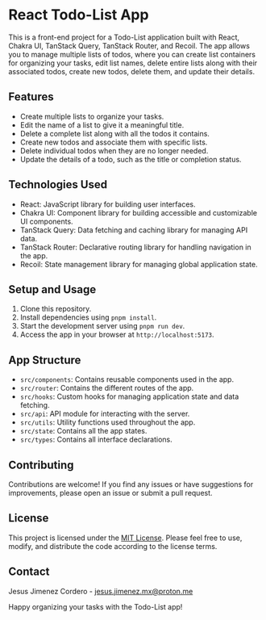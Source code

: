 # React Todo-List App

This is a front-end project for a Todo-List application built with React, Chakra UI, TanStack Query, TanStack Router, and Recoil. The app allows you to manage multiple lists of todos, where you can create list containers for organizing your tasks, edit list names, delete entire lists along with their associated todos, create new todos, delete them, and update their details.

## Features

- Create multiple lists to organize your tasks.
- Edit the name of a list to give it a meaningful title.
- Delete a complete list along with all the todos it contains.
- Create new todos and associate them with specific lists.
- Delete individual todos when they are no longer needed.
- Update the details of a todo, such as the title or completion status.

## Technologies Used

- React: JavaScript library for building user interfaces.
- Chakra UI: Component library for building accessible and customizable UI components.
- TanStack Query: Data fetching and caching library for managing API data.
- TanStack Router: Declarative routing library for handling navigation in the app.
- Recoil: State management library for managing global application state.

## Setup and Usage

1. Clone this repository.
2. Install dependencies using `pnpm install`.
3. Start the development server using `pnpm run dev`.
4. Access the app in your browser at `http://localhost:5173`.

## App Structure

- `src/components`: Contains reusable components used in the app.
- `src/router`: Contains the different routes of the app.
- `src/hooks`: Custom hooks for managing application state and data fetching.
- `src/api`: API module for interacting with the server.
- `src/utils`: Utility functions used throughout the app.
- `src/state`: Contains all the app states.
- `src/types`: Contains all interface declarations.

## Contributing

Contributions are welcome! If you find any issues or have suggestions for improvements, please open an issue or submit a pull request.

## License

This project is licensed under the [MIT License](LICENSE). Please feel free to use, modify, and distribute the code according to the license terms.

## Contact

Jesus Jimenez Cordero - [jesus.jimenez.mx@proton.me](mailto:jesus.jimenez.mx@proton.me)

Happy organizing your tasks with the Todo-List app!
